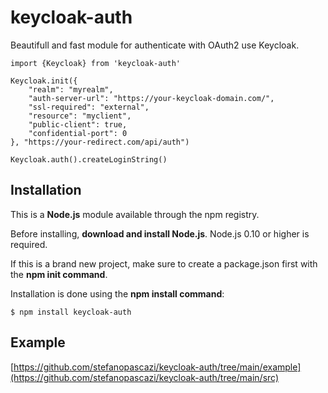 # keycloak-auth
Beautifull and fast module for authenticate with OAuth2 use Keycloak.


```nodejs
import {Keycloak} from 'keycloak-auth'

Keycloak.init({
    "realm": "myrealm",
    "auth-server-url": "https://your-keycloak-domain.com/",
    "ssl-required": "external",
    "resource": "myclient",
    "public-client": true,
    "confidential-port": 0
}, "https://your-redirect.com/api/auth")

Keycloak.auth().createLoginString()
```

## Installation

This is a **Node.js** module available through the npm registry.

Before installing, **download and install Node.js**. Node.js 0.10 or higher is required.

If this is a brand new project, make sure to create a package.json first with the **npm init command**.

Installation is done using the **npm install command**:

`$ npm install keycloak-auth`
## Example
[https://github.com/stefanopascazi/keycloak-auth/tree/main/example](https://github.com/stefanopascazi/keycloak-auth/tree/main/src)